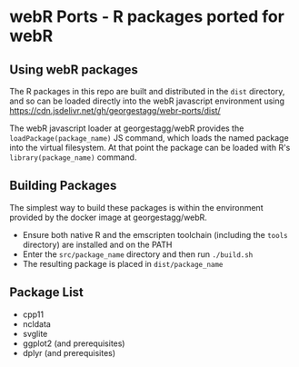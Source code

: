 # webR Ports - R packages ported for webR

## Using webR packages

The R packages in this repo are built and distributed in the `dist` directory, and so can be loaded directly into the
webR javascript environment using https://cdn.jsdelivr.net/gh/georgestagg/webr-ports/dist/

The webR javascript loader at georgestagg/webR provides the `loadPackage(package_name)` JS command, which loads the named
package into the virtual filesystem. At that point the package can be loaded with R's `library(package_name)` command.

## Building Packages

The simplest way to build these packages is within the environment provided by the docker image at georgestagg/webR.

* Ensure both native R and the emscripten toolchain (including the `tools` directory) are installed and on the PATH
* Enter the `src/package_name` directory and then run `./build.sh`
* The resulting package is placed in `dist/package_name`

## Package List

* cpp11
* ncldata
* svglite
* ggplot2 (and prerequisites)
* dplyr (and prerequisites)
